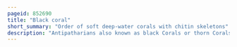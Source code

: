 ```yaml
---
pageid: 852690
title: "Black coral"
short_summary: "Order of soft deep-water corals with chitin skeletons"
description: "Antipatharians also known as black Corals or thorn Corals are an Order of soft Deepwater Corals. These Corals can be identified by their Jet black or dark brown Chitin Skeletons that are surrounded by colored Polyps. Antipatharians are a cosmopolitan Order that exists in almost every oceanic Location and Depth with the sole Exception of brackish Waters. However they are most commonly found on continental Slopes below 50m deep. A black coral Reproduces sexually and asexually throughout its Lifetime. Many black Corals provide shelter Food and Protection for other Animals."
---
```

